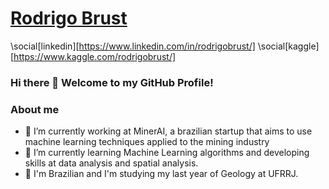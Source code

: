# [Rodrigo Brust](https://www.linkedin.com/in/rodrigobrust/) 
\social[linkedin][https://www.linkedin.com/in/rodrigobrust/]
\social[kaggle][https://www.kaggle.com/rodrigobrust/]

### Hi there 👋 Welcome to my GitHub Profile! 

### About me

- 🔭 I’m currently working at MinerAI, a brazilian startup that aims to use machine learning techniques applied to the mining industry
- 🌱 I’m currently learning Machine Learning algorithms and developing skills at data analysis and spatial analysis.
- 💬 I'm Brazilian and I'm studying my last year of Geology at UFRRJ.

